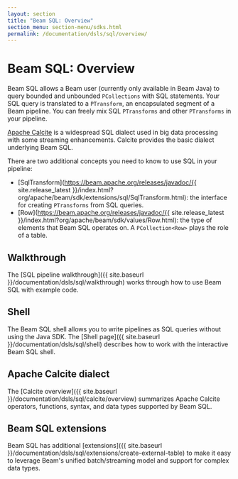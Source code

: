 ```yaml
---
layout: section
title: "Beam SQL: Overview"
section_menu: section-menu/sdks.html
permalink: /documentation/dsls/sql/overview/
---
```

<!--
Licensed under the Apache License, Version 2.0 (the "License");
you may not use this file except in compliance with the License.
You may obtain a copy of the License at

http://www.apache.org/licenses/LICENSE-2.0

Unless required by applicable law or agreed to in writing, software
distributed under the License is distributed on an "AS IS" BASIS,
WITHOUT WARRANTIES OR CONDITIONS OF ANY KIND, either express or implied.
See the License for the specific language governing permissions and
limitations under the License.
-->

# Beam SQL: Overview

Beam SQL allows a Beam user (currently only available in Beam Java) to query
bounded and unbounded `PCollections` with SQL statements. Your SQL query
is translated to a `PTransform`, an encapsulated segment of a Beam pipeline.
You can freely mix SQL `PTransforms` and other `PTransforms` in your pipeline.

[Apache Calcite](http://calcite.apache.org) is a widespread SQL dialect used in
big data processing with some streaming enhancements. Calcite provides the
basic dialect underlying Beam SQL.

There are two additional concepts you need to know to use SQL in your pipeline:

 - [SqlTransform](https://beam.apache.org/releases/javadoc/{{ site.release_latest }}/index.html?org/apache/beam/sdk/extensions/sql/SqlTransform.html): the interface for creating `PTransforms` from SQL queries.
 - [Row](https://beam.apache.org/releases/javadoc/{{ site.release_latest }}/index.html?org/apache/beam/sdk/values/Row.html):
   the type of elements that Beam SQL operates on. A `PCollection<Row>` plays the role of a table.

## Walkthrough
The [SQL pipeline walkthrough]({{ site.baseurl
}}/documentation/dsls/sql/walkthrough) works through how to use Beam SQL with example code.

## Shell
The Beam SQL shell allows you to write pipelines as SQL queries without using the Java SDK. 
The [Shell page]({{ site.baseurl
}}/documentation/dsls/sql/shell) describes how to work with the interactive Beam SQL shell. 

## Apache Calcite dialect 
The [Calcite overview]({{ site.baseurl
}}/documentation/dsls/sql/calcite/overview) summarizes Apache Calcite operators,
functions, syntax, and data types supported by Beam SQL.

## Beam SQL extensions
Beam SQL has additional [extensions]({{ site.baseurl
}}/documentation/dsls/sql/extensions/create-external-table) to
make it easy to leverage Beam's unified batch/streaming model and support
for complex data types.